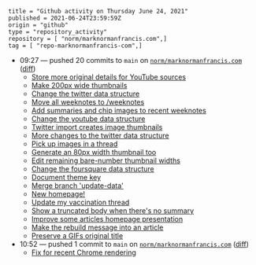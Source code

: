 ```
title = "Github activity on Thursday June 24, 2021"
published = 2021-06-24T23:59:59Z
origin = "github"
type = "repository_activity"
repository = [ "norm/marknormanfrancis.com",]
tag = [ "repo-marknormanfrancis-com",]
```

* 09:27 — pushed 20 commits to `main` on [`norm/marknormanfrancis.com`](https://github.com/norm/marknormanfrancis.com) ([diff](https://github.com/norm/marknormanfrancis.com/compare/50853c4a74acd624a1a9cfd92e04384e36069fa3..4331b3e335c43d367b5fc788657780d1862cbe23))
  * [Store more original details for YouTube sources](https://github.com/norm/marknormanfrancis.com/commit/d9e1c87495e36ab2d229c47d4c45bfbbe0c8cb93)
  * [Make 200px wide thumbnails](https://github.com/norm/marknormanfrancis.com/commit/5093dcc13cacb004bd07d58ffa8521c5a2b86f10)
  * [Change the twitter data structure](https://github.com/norm/marknormanfrancis.com/commit/9c52ab3795c8707b7fb192b0a80e886f38eaf947)
  * [Move all weeknotes to /weeknotes](https://github.com/norm/marknormanfrancis.com/commit/bda797af61be974741dfadd2b6527c607e547830)
  * [Add summaries and chip images to recent weeknotes](https://github.com/norm/marknormanfrancis.com/commit/bbd142f31023b893880f78bf205f1ff1339b6b6f)
  * [Change the youtube data structure](https://github.com/norm/marknormanfrancis.com/commit/438c28db03bc6f032ffe8f25c34004375ce7d7f4)
  * [Twitter import creates image thumbnails](https://github.com/norm/marknormanfrancis.com/commit/924ef8347c64b18c6ff8e5f88905858fc49ff7a5)
  * [More changes to the twitter data structure](https://github.com/norm/marknormanfrancis.com/commit/0ee10253041a67746c0b227dad78ee238c16ac91)
  * [Pick up images in a thread](https://github.com/norm/marknormanfrancis.com/commit/70d9830dfd35b263c7774d4d154a6816ce468246)
  * [Generate an 80px width thumbnail too](https://github.com/norm/marknormanfrancis.com/commit/1f171f2f84dd788d4e639876474a10d70b140777)
  * [Edit remaining bare-number thumbnail widths](https://github.com/norm/marknormanfrancis.com/commit/d7102d71106de9aad06aba03f6ab118b969fa057)
  * [Change the foursquare data structure](https://github.com/norm/marknormanfrancis.com/commit/27daf87890d187ff0f75cf6ec226f68c639be178)
  * [Document theme key](https://github.com/norm/marknormanfrancis.com/commit/388c10148c5e29340f76d043d3c00b2bf69e9519)
  * [Merge branch 'update-data'](https://github.com/norm/marknormanfrancis.com/commit/7ef1c820be445fcb99bb8fd7c5e068a1bd34d7b8)
  * [New homepage!](https://github.com/norm/marknormanfrancis.com/commit/73ba65f75fb31d1350e2f457c0e8263264baf6d7)
  * [Update my vaccination thread](https://github.com/norm/marknormanfrancis.com/commit/04fc46cedbb090aa65843085096eb46acbf98381)
  * [Show a truncated body when there's no summary](https://github.com/norm/marknormanfrancis.com/commit/9e567865657b44e5018b4559d8706cc8253f16da)
  * [Improve some articles homepage presentation](https://github.com/norm/marknormanfrancis.com/commit/0fc5ab78b50152eb191924ba5b694d15a55bf55d)
  * [Make the rebuild message into an article](https://github.com/norm/marknormanfrancis.com/commit/feff86f85e7caadc908ad0229e3c1b0f1efeca71)
  * [Preserve a GIFs original title](https://github.com/norm/marknormanfrancis.com/commit/1d57da6caa7b23edde6f1d734fa75ea76b78998e)
* 10:52 — pushed 1 commit to `main` on [`norm/marknormanfrancis.com`](https://github.com/norm/marknormanfrancis.com) ([diff](https://github.com/norm/marknormanfrancis.com/compare/39c58fc1eaae5bba2dce25fe2b94c25f54f7f27d..8f04283a1da93aa62523090e99d350839b6cdde1))
  * [Fix for recent Chrome rendering](https://github.com/norm/marknormanfrancis.com/commit/8f04283a1da93aa62523090e99d350839b6cdde1)
